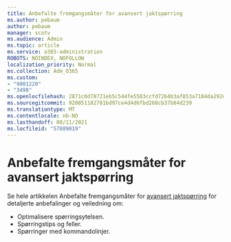 ```yaml
---
title: Anbefalte fremgangsmåter for avansert jaktspørring
ms.author: pebaum
author: pebaum
manager: scotv
ms.audience: Admin
ms.topic: article
ms.service: o365-administration
ROBOTS: NOINDEX, NOFOLLOW
localization_priority: Normal
ms.collection: Adm_O365
ms.custom:
- "9001220"
- "3498"
ms.openlocfilehash: 2871c0d78721eb5c544fe5583ccfd7264b3af853a7184da292dff47289700d8e
ms.sourcegitcommit: 920051182781bd97ce4d4d6fbd268cb37b84d239
ms.translationtype: MT
ms.contentlocale: nb-NO
ms.lasthandoff: 08/11/2021
ms.locfileid: "57889019"
---
```

# <a name="advanced-hunting-query-best-practices"></a>Anbefalte fremgangsmåter for avansert jaktspørring

Se hele artikkelen Anbefalte fremgangsmåter for [avansert jaktspørring](https://docs.microsoft.com/windows/security/threat-protection/microsoft-defender-atp/advanced-hunting-best-practices#optimize-query-performance) for detaljerte anbefalinger og veiledning om:
- Optimalisere spørringsytelsen.
- Spørringstips og feller.
- Spørringer med kommandolinjer.


